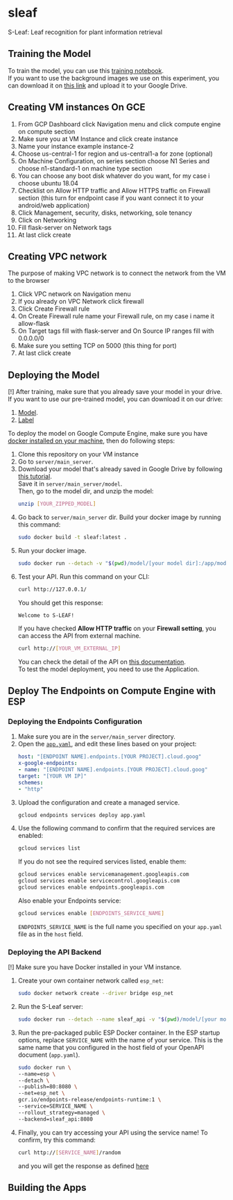 # sleaf
S-Leaf: Leaf recognition for plant information retrieval

## Training the Model
To train the model, you can use this [training notebook](ML/training/Training.ipynb).</br>
If you want to use the background images we use on this experiment, you can download it on [this link](https://drive.google.com/file/d/1K8Hvf6wJtrlG9iczYZsow_s7UO5oZ1D4/view?usp=sharing) and upload it to your Google Drive.

## Creating VM instances On GCE
1. From GCP Dashboard click Navigation menu and click compute engine on compute section
2. Make sure you at VM Instance and click create instance
3. Name your instance example instance-2
4. Choose us-central-1 for region and us-central1-a for zone (optional) 
5. On Machine Configuration, on series section choose N1 Series and choose n1-standard-1 on machine type section
6. You can choose any boot disk whatever do you want, for my case i choose ubuntu 18.04
7. Checklist on Allow HTTP traffic and Allow HTTPS traffic on Firewall section (this turn for endpoint case if you want connect it to your android/web application)
8. Click Management, security, disks, networking, sole tenancy
9. Click on Networking
10. Fill flask-server on Network tags
11. At last click create

## Creating VPC network 
The purpose of making VPC network is to connect the network from the VM to the browser
1. Click VPC network on Navigation menu
2. If you already on VPC Network click firewall
3. Click Create Firewall rule
4. On Create Firewall rule name your Firewall rule, on my case i name it allow-flask
5. On Target tags fill with flask-server and On Source IP ranges fill with 0.0.0.0/0
6. Make sure you setting TCP on 5000 (this thing for port)
7. At last click create

## Deploying the Model
[!] After training, make sure that you already save your model in your drive.</br>
If you want to use our pre-trained model, you can download it on our drive:
1. [Model](https://drive.google.com/file/d/1uAap0Hb_ogwAXMGeVJVUjHO-QvQpXs4e/view?usp=sharing).
1. [Label](https://drive.google.com/file/d/1-K-tpanQIdtBaZUbhyAg7V1b3XgFVGnJ/view?usp=sharing)

To deploy the model on Google Compute Engine, make sure you have [docker installed on your machine](https://docs.docker.com/engine/install/ubuntu/), then do following steps:
1. Clone this repository on your VM instance
1. Go to ```server/main_server```.
1. Download your model that's already saved in Google Drive by following [this tutorial](https://medium.com/@acpanjan/download-google-drive-files-using-wget-3c2c025a8b99). </br>
    Save it in ```server/main_server/model```.</br>
    Then, go to the model dir, and unzip the model:
    ```bash
    unzip [YOUR_ZIPPED_MODEL]
    ```
1. Go back to ```server/main_server``` dir. Build your docker image by running this command:
    ```bash
    sudo docker build -t sleaf:latest .
    ```
1. Run your docker image.
    ```bash
    sudo docker run --detach -v "$(pwd)/model/[your model dir]:/app/model/custom_bgmodify" -p 80:8080 sleaf:latest
    ```
1. Test your API. Run this command on your CLI:
    ```bash
    curl http://127.0.0.1/
    ```
    You should get this response:
    ```
    Welcome to S-LEAF!
    ```
    If you have checked **Allow HTTP traffic** on your **Firewall setting**, you can access the API from external machine.
    ```bash
    curl http://[YOUR_VM_EXTERNAL_IP]
    ```
    You can check the detail of the API on [this documentation](server/main_server/README.md). </br>
    To test the model deployment, you need to use the Application.

## Deploy The Endpoints on Compute Engine with ESP
### Deploying the Endpoints Configuration
1. Make sure you are in the ```server/main_server``` directory.
1. Open the [```app.yaml```](server/main_server/app.yaml), and edit these lines based on your project:
    ```yaml
    host: "[ENDPOINT NAME].endpoints.[YOUR PROJECT].cloud.goog"
    x-google-endpoints:
    - name: "[ENDPOINT NAME].endpoints.[YOUR PROJECT].cloud.goog"
    target: "[YOUR VM IP]"
    schemes:
    - "http"
    ```
1. Upload the configuration and create a managed service.
    ```bash
    gcloud endpoints services deploy app.yaml
    ```
1. Use the following command to confirm that the required services are enabled:
    ```bash
    gcloud services list
    ```
    If you do not see the required services listed, enable them:
    ```bash
    gcloud services enable servicemanagement.googleapis.com
    gcloud services enable servicecontrol.googleapis.com
    gcloud services enable endpoints.googleapis.com
    ```
    Also enable your Endpoints service:
    ```bash
    gcloud services enable [ENDPOINTS_SERVICE_NAME]
    ```
    ```ENDPOINTS_SERVICE_NAME``` is the full name you specified on your ```app.yaml``` file as in the ```host``` field.

### Deploying the API Backend
[!] Make sure you have Docker installed in your VM instance.
1. Create your own container network called ```esp_net```:
    ```bash
    sudo docker network create --driver bridge esp_net
    ```
1. Run the S-Leaf server:
    ```bash
    sudo docker run --detach --name sleaf_api -v "$(pwd)/model/[your model dir]:/app/model/custom_bgmodify" sleaf:latest
    ```
1. Run the pre-packaged public ESP Docker container. In the ESP startup options, replace ```SERVICE_NAME``` with the name of your service. This is the same name that you configured in the host field of your OpenAPI document (```app.yaml```).
    ```bash
    sudo docker run \
    --name=esp \
    --detach \
    --publish=80:8080 \
    --net=esp_net \
    gcr.io/endpoints-release/endpoints-runtime:1 \
    --service=SERVICE_NAME \
    --rollout_strategy=managed \
    --backend=sleaf_api:8080
    ```
1. Finally, you can try accessing your API using the service name!
    To confirm, try this command:
    ```bash
    curl http://[SERVICE_NAME]/random
    ```
    and you will get the response as defined [here](server/main_server/README.md)

## Building the Apps
